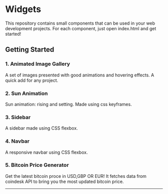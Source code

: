 # Widgets

This repository contains small components that can be used in your web development projects.
For each component, just open index.html and get started!

## Getting Started

### 1. Animated Image Gallery
A set of images presented with good animations and hovering effects. A quick add for any project.

### 2. Sun Animation
Sun animation: rising and setting. Made using css keyframes.

### 3. Sidebar
A sidebar made using CSS flexbox.

### 4. Navbar
A responsive navbar using CSS flexbox.

### 5. Bitcoin Price Generator
Get the latest bitcoin proce in USD,GBP OR EUR! It fetches data from coindesk API to bring you the most updated bitcoin price.

--- 
